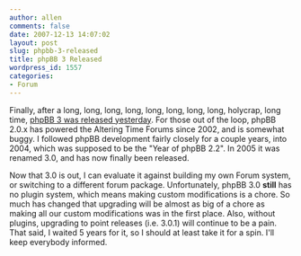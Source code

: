 ```yaml
---
author: allen
comments: false
date: 2007-12-13 14:07:02
layout: post
slug: phpbb-3-released
title: phpBB 3 Released
wordpress_id: 1557
categories:
- Forum
---
```


Finally, after a long, long, long, long, long, long, long, long, holycrap, long time, [phpBB 3 was released yesterday](http://www.phpbb.com/community/viewtopic.php?f=14&t=615945). For those out of the loop, phpBB 2.0.x has powered the Altering Time Forums since 2002, and is somewhat buggy. I followed phpBB development fairly closely for a couple years, into 2004, which was supposed to be the "Year of phpBB 2.2". In 2005 it was renamed 3.0, and has now finally been released.

Now that 3.0 is out, I can evaluate it against building my own Forum system, or switching to a different forum package. Unfortunately, phpBB 3.0 **still** has no plugin system, which means making custom modifications is a chore. So much has changed that upgrading will be almost as big of a chore as making all our custom modifications was in the first place. Also, without plugins, upgrading to point releases (i.e. 3.0.1) will continue to be a pain. That said, I waited 5 years for it, so I should at least take it for a spin. I'll keep everybody informed.
